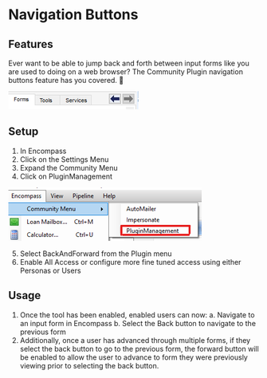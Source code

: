 # Navigation Buttons

## Features

Ever want to be able to jump back and forth between input forms like you are used to doing on a web browser? The Community Plugin navigation buttons feature has you covered. :punch:

![Navigation Buttons Preview Example](/img/BackAndForwardScreenshot.png)

## Setup

1. In Encompass
2. Click on the Settings Menu
3. Expand the Community Menu
4. Click on PluginManagement

![Community Plugin Menu](/img/CommunityPluginMenu.png)

5. Select BackAndForward from the Plugin menu
6. Enable All Access or configure more fine tuned access using either Personas or Users

## Usage

1. Once the tool has been enabled, enabled users can now:
   a. Navigate to an input form in Encompass
   b. Select the Back button to navigate to the previous form
2. Additionally, once a user has advanced through multiple forms, if they select the back button to go to the previous form, the forward button will be enabled to allow the user to advance to form they were previously viewing prior to selecting the back button.
